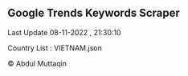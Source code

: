 

## Google Trends Keywords Scraper 
 
Last Update 08-11-2022 , 21:30:10

Country List :
VIETNAM.json



© Abdul Muttaqin 

